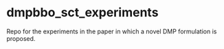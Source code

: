 # dmpbbo_sct_experiments
Repo for the experiments in the paper in which a novel DMP formulation is proposed. 
